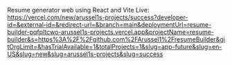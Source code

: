 Resume generator web using React and Vite
Live: https://vercel.com/new/arussel1s-projects/success?developer-id=&external-id=&redirect-url=&branch=main&deploymentUrl=resume-builder-pqfpltcwo-arussel1s-projects.vercel.app&projectName=resume-builder&s=https%3A%2F%2Fgithub.com%2FArussel1%2FresumeBuilder&gitOrgLimit=&hasTrialAvailable=1&totalProjects=1&slug=app-future&slug=en-US&slug=new&slug=arussel1s-projects&slug=success